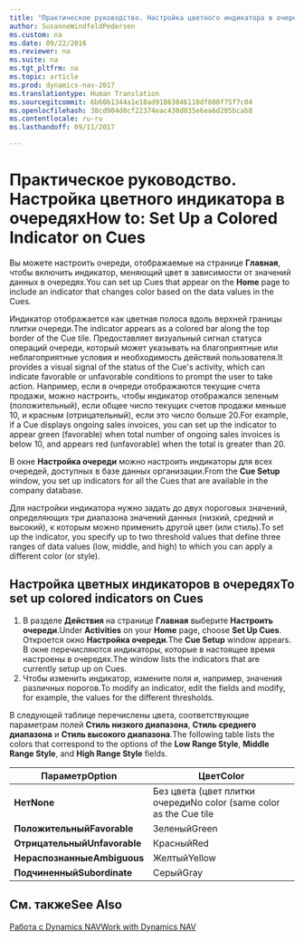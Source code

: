 ```yaml
---
title: "Практическое руководство. Настройка цветного индикатора в очередях"
author: SusanneWindfeldPedersen
ms.custom: na
ms.date: 09/22/2016
ms.reviewer: na
ms.suite: na
ms.tgt_pltfrm: na
ms.topic: article
ms.prod: dynamics-nav-2017
ms.translationtype: Human Translation
ms.sourcegitcommit: 6b60b1344a1e18ad91863046110df880f75f7c04
ms.openlocfilehash: 38cd904d0cf22374eac430d035e6ea6d205bcab8
ms.contentlocale: ru-ru
ms.lasthandoff: 09/11/2017

---
```

    
# <a name="how-to-set-up-a-colored-indicator-on-cues"></a><span data-ttu-id="69ee5-102">Практическое руководство. Настройка цветного индикатора в очередях</span><span class="sxs-lookup"><span data-stu-id="69ee5-102">How to: Set Up a Colored Indicator on Cues</span></span>
<span data-ttu-id="69ee5-103">Вы можете настроить очереди, отображаемые на странице **Главная**, чтобы включить индикатор, меняющий цвет в зависимости от значений данных в очередях.</span><span class="sxs-lookup"><span data-stu-id="69ee5-103">You can set up Cues that appear on the **Home** page to include an indicator that changes color based on the data values in the Cues.</span></span> 

<span data-ttu-id="69ee5-104">Индикатор отображается как цветная полоса вдоль верхней границы плитки очереди.</span><span class="sxs-lookup"><span data-stu-id="69ee5-104">The indicator appears as a colored bar along the top border of the Cue tile.</span></span> <span data-ttu-id="69ee5-105">Предоставляет визуальный сигнал статуса операций очереди, который может указывать на благоприятные или неблагоприятные условия и необходимость действий пользователя.</span><span class="sxs-lookup"><span data-stu-id="69ee5-105">It provides a visual signal of the status of the Cue's activity, which can indicate favorable or unfavorable conditions to prompt the user to take action.</span></span> <span data-ttu-id="69ee5-106">Например, если в очереди отображаются текущие счета продажи, можно настроить, чтобы индикатор отображался зеленым (положительный), если общее число текущих счетов продажи меньше 10, и красным (отрицательный), если это число больше 20.</span><span class="sxs-lookup"><span data-stu-id="69ee5-106">For example, if a Cue displays ongoing sales invoices, you can set up the indicator to appear green (favorable) when total number of ongoing sales invoices is below 10, and appears red (unfavorable) when the total is greater than 20.</span></span>

<span data-ttu-id="69ee5-107">В окне **Настройка очереди** можно настроить индикаторы для всех очередей, доступных в базе данных организации.</span><span class="sxs-lookup"><span data-stu-id="69ee5-107">From the **Cue Setup** window, you set up indicators for all the Cues that are available in the company database.</span></span>

<span data-ttu-id="69ee5-108">Для настройки индикатора нужно задать до двух пороговых значений, определяющих три диапазона значений данных (низкий, средний и высокий), к которым можно применить другой цвет (или стиль).</span><span class="sxs-lookup"><span data-stu-id="69ee5-108">To set up the indicator, you specify up to two threshold values that define three ranges of data values (low, middle, and high) to which you can apply a different color (or style).</span></span>

## <a name="to-set-up-colored-indicators-on-cues"></a><span data-ttu-id="69ee5-109">Настройка цветных индикаторов в очередях</span><span class="sxs-lookup"><span data-stu-id="69ee5-109">To set up colored indicators on Cues</span></span>
1. <span data-ttu-id="69ee5-110">В разделе **Действия** на странице **Главная** выберите **Настроить очереди**.</span><span class="sxs-lookup"><span data-stu-id="69ee5-110">Under **Activities** on your **Home** page, choose **Set Up Cues**.</span></span>  
<span data-ttu-id="69ee5-111">Откроется окно **Настройка очереди**.</span><span class="sxs-lookup"><span data-stu-id="69ee5-111">The **Cue Setup** window appears.</span></span> <span data-ttu-id="69ee5-112">В окне перечисляются индикаторы, которые в настоящее время настроены в очередях.</span><span class="sxs-lookup"><span data-stu-id="69ee5-112">The window lists the indicators that are currently setup up on Cues.</span></span>
2. <span data-ttu-id="69ee5-113">Чтобы изменить индикатор, измените поля и, например, значения различных порогов.</span><span class="sxs-lookup"><span data-stu-id="69ee5-113">To modify an indicator, edit the fields and modify, for example, the values for the different thresholds.</span></span>  

<span data-ttu-id="69ee5-114">В следующей таблице перечислены цвета, соответствующие параметрам полей **Стиль низкого диапазона**, **Стиль среднего диапазона** и **Стиль высокого диапазона**.</span><span class="sxs-lookup"><span data-stu-id="69ee5-114">The following table lists the colors that correspond to the options of the **Low Range Style**, **Middle Range Style**, and **High Range Style** fields.</span></span>

|<span data-ttu-id="69ee5-115">Параметр</span><span class="sxs-lookup"><span data-stu-id="69ee5-115">Option</span></span>|<span data-ttu-id="69ee5-116">Цвет</span><span class="sxs-lookup"><span data-stu-id="69ee5-116">Color</span></span>|
|------|-----|
|<span data-ttu-id="69ee5-117">**Нет**</span><span class="sxs-lookup"><span data-stu-id="69ee5-117">**None**</span></span>|<span data-ttu-id="69ee5-118">Без цвета (цвет плитки очереди</span><span class="sxs-lookup"><span data-stu-id="69ee5-118">No color (same color as the Cue tile</span></span>|
|<span data-ttu-id="69ee5-119">**Положительный**</span><span class="sxs-lookup"><span data-stu-id="69ee5-119">**Favorable**</span></span>|<span data-ttu-id="69ee5-120">Зеленый</span><span class="sxs-lookup"><span data-stu-id="69ee5-120">Green</span></span>|
|<span data-ttu-id="69ee5-121">**Отрицательный**</span><span class="sxs-lookup"><span data-stu-id="69ee5-121">**Unfavorable**</span></span>|<span data-ttu-id="69ee5-122">Красный</span><span class="sxs-lookup"><span data-stu-id="69ee5-122">Red</span></span>|
|<span data-ttu-id="69ee5-123">**Нераспознанные**</span><span class="sxs-lookup"><span data-stu-id="69ee5-123">**Ambiguous**</span></span>|<span data-ttu-id="69ee5-124">Желтый</span><span class="sxs-lookup"><span data-stu-id="69ee5-124">Yellow</span></span>|
|<span data-ttu-id="69ee5-125">**Подчиненный**</span><span class="sxs-lookup"><span data-stu-id="69ee5-125">**Subordinate**</span></span>|<span data-ttu-id="69ee5-126">Серый</span><span class="sxs-lookup"><span data-stu-id="69ee5-126">Gray</span></span>|

## <a name="see-also"></a><span data-ttu-id="69ee5-127">См. также</span><span class="sxs-lookup"><span data-stu-id="69ee5-127">See Also</span></span>
[<span data-ttu-id="69ee5-128">Работа с Dynamics NAV</span><span class="sxs-lookup"><span data-stu-id="69ee5-128">Work with Dynamics NAV</span></span>](ui-work-product.md)


